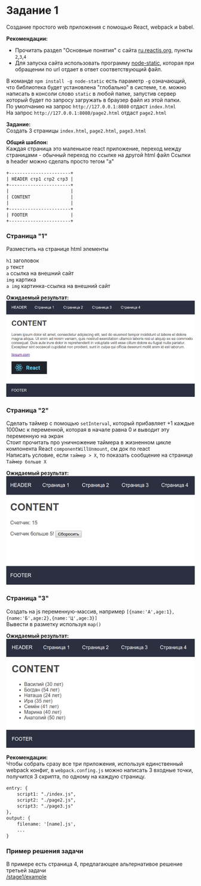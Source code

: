 # Задание 1 

Создание простого web приложения с помощью React, webpack и babel.

**Рекомендации:**  
- Прочитать раздел "Основные понятия" с сайта [ru.reactjs.org](https://ru.reactjs.org), пункты `2`,`3`,`4`
- Для запуска сайта использовать программу [node-static](https://www.npmjs.com/package/node-static#command-line-interface), которая при обращении по url отдает в ответ соответствующий файл.  

В команде `npm install -g node-static` есть параметр `-g` означающий, что библиотека 
будет установлена "глобально" в системе, т.е. можно написать в консоли слово `static` в любой папке,
запустив сервер который будет по запросу загружать в браузер файл из этой папки.   
По умолчанию на запрос `http://127.0.0.1:8080` отдаст `index.html`  
На запрос `http://127.0.0.1:8080/page2.html` отдаст `page2.html`  

**Задание:**  
Создать 3 страницы `index.html`, `page2.html`, `page3.html`

**Общий шаблон:**  
Каждая страница это маленькое react приложение, переход между страницами - обычный переход по ссылке на другой html файл
Ссылки в header можно сделать просто тегом "а" 
```
+-----------------------+
| HEADER стр1 стр2 стр3 |
+-----------------------+
|                       |
| CONTENT               |
|                       |
+-----------------------+
| FOOTER                | 
+-----------------------+
```

### Страница "1"  
Разместить на странице html элементы  

`h1` заголовок  
`p` текст  
`a` ccылка на внешний сайт  
`img` картика  
`a img` картинка-ссылка на внешний сайт  

**Ожидаемый результат:**  
![](page1.png)

### Страница "2"   
Сделать таймер с помощью `setInterval`, который прибавляет +1 каждые 1000мс к переменной, которая в начале равна 0 и выводит эту переменную на экран  
Стоит прочитать про уничножение таймера в жизненном цикле компонента React `componentWillUnmount`, см док по react  
Написать условие, если `таймер > X`, то показать сообщение на странице `Таймер больше Х`  

**Ожидаемый результат:**  
![](page2.png)

### Страница "3"  
Создать на js переменную-массив, например  `[{name:'А',age:1},{name:'Б',age:2},{name:'Ц',age:3}]`  
Вывести в разметку используя `map()`  

**Ожидаемый результат:**  
![](page3.png)

**Рекомендации:**  
Чтобы собрать сразу все три приложения, используя единственный webpack конфиг, в `webpack.confing.js` можно написать 3 входные точки, получится 3 скрипта, по одному на каждую страницу.  
```
entry: {
    script1: "./index.js",
    script2: "./page2.js",
    script3: "./page3.js"
},
output: {
    filename: '[name].js',
    ...
}
```

### Пример решения задачи
В примере есть страница 4, предлагающее альтернативое решение третьей задачи   
[/stage1/example](/stage1/example/readme.md) 